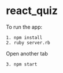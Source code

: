 # react_quiz

To run the app:

```
1. npm install
2. ruby server.rb
```
Open another tab
```
3. npm start
```
